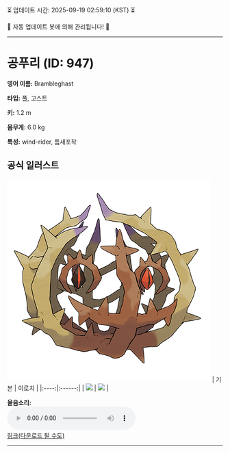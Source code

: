 
⏳ 업데이트 시간: 2025-09-19 02:59:10 (KST) ⏳

🤖 자동 업데이트 봇에 의해 관리됩니다! 🤖

---

# 공푸리 (ID: 947)
**영어 이름:** Brambleghast

**타입:** 풀, 고스트

**키:** 1.2 m

**몸무게:** 6.0 kg

**특성:** wind-rider, 틈새포착

## 공식 일러스트
![](https://raw.githubusercontent.com/PokeAPI/sprites/master/sprites/pokemon/other/official-artwork/947.png)
| 기본 | 이로치 |
|:----:|:------:|
| <img src="http://play.pokemonshowdown.com/sprites/ani/brambleghast.gif" width="200"> | <img src="http://play.pokemonshowdown.com/sprites/ani-shiny/brambleghast.gif" width="200"> |

**울음소리:**<br><audio controls src="https://raw.githubusercontent.com/PokeAPI/cries/main/cries/pokemon/latest/947.ogg"></audio><br> [링크(다운로드 될 수도)](https://raw.githubusercontent.com/PokeAPI/cries/main/cries/pokemon/latest/947.ogg)


---
